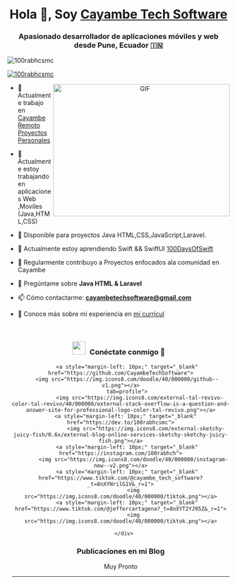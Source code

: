 <h1 align="center">Hola 👋, Soy <a href="https://100rabhcsmc.github.io/Me.io/" target="blank">Cayambe Tech Software </a></h1>

<h3 align="center">Apasionado desarrollador de aplicaciones móviles y web desde Pune, Ecuador &#127470;&#127475;</h3>

<p align="left"> <img src="https://komarev.com/ghpvc/?username=100rabhcsmc&label=Profile%20views&color=0e75b6&style=flat" alt="100rabhcsmc" /> </p>

<p align="left"> <a href="https://twitter.com/100rabhcsmc" target="blank"><img src="https://img.shields.io/twitter/follow/100rabhcsmc?logo=twitter&style=for-the-badge" alt="100rabhcsmc" /></a> </p>

<a target="_blank" align="center">
  <img align="right" top="500" height="300" width="400" alt="GIF" src="https://media.giphy.com/media/SWoSkN6DxTszqIKEqv/giphy.gif">
</a>

- 🔭 Actualmente trabajo en <a href="https://phoenix.tech/griffyn/" target="blank">Cayambe Remoto Proyectos Personales</a>

- 🌱 Actualmente estoy trabajando en aplicaciones Web ,Moviles  (Java,HTML,CSS)

- 🤝 Disponible para proyectos Java HTML,CSS,JavaScript,Laravel.

- 🌱 Actualmente estoy aprendiendo Swift && SwiftUI <a href="https://github.com/100rabhcsmc/100DaysOfSwift" target="blank">100DaysOfSwift</a>

- 📝 Regularmente contribuyo a Proyectos enfocados ala comunidad en Cayambe

- 💬 Pregúntame sobre **Java HTML & Laravel**

- 📫 Cómo contactarme: **cayambetechsoftware@gmail.com**

- 📄 Conoce más sobre mi experiencia en <a href="https://github.com/CayambeTechSoftware" target="blank">mi currícul</a>

<br/>
<h3 align="center" > <img src="https://media.giphy.com/media/iY8CRBdQXODJSCERIr/giphy.gif" width="30" height="30" style="margin-right: 10px;">Conéctate conmigo 🤝 </h3>

<p align="center">

 <div align="center"  class="icons-social" style="margin-left: 10px;">
       
        <a style="margin-left: 10px;" target="_blank" href="https://github.com/CayambeTechSoftware">
		<img src="https://img.icons8.com/doodle/40/000000/github--v1.png"></a>
		tab=profile">
				<img src="https://img.icons8.com/external-tal-revivo-color-tal-revivo/40/000000/external-stack-overflow-is-a-question-and-answer-site-for-professional-logo-color-tal-revivo.png"></a>
	   <a style="margin-left: 10px;" target="_blank" href="https://dev.to/100rabhcsmc">
					<img src="https://img.icons8.com/external-sketchy-juicy-fish/0.6x/external-blog-online-services-sketchy-sketchy-juicy-fish.png"></a>
        <a style="margin-left: 10px;" target="_blank" href="https://instagram.com/100rabhch">
			<img src="https://img.icons8.com/doodle/40/000000/instagram-new--v2.png"></a>
		<a style="margin-left: 10px;" target="_blank" href="https://www.tiktok.com/@cayambe_tech_software?_t=8nXYNrilG1V&_r=1">
			<img src="https://img.icons8.com/doodle/40/000000/tiktok.png"></a>
		<a style="margin-left: 10px;" target="_blank" href="https://www.tiktok.com/@jeffercartagena?_t=8nXYT2YJ95Z&_r=1">
			<img src="https://img.icons8.com/doodle/40/000000/tiktok.png"></a>
				
      </div>

</p>

### Publicaciones en mi Blog

<!-- BLOG-POST-LIST:START -->
Muy Pronto
<!-- BLOG-POST-LIST:END -->

---
